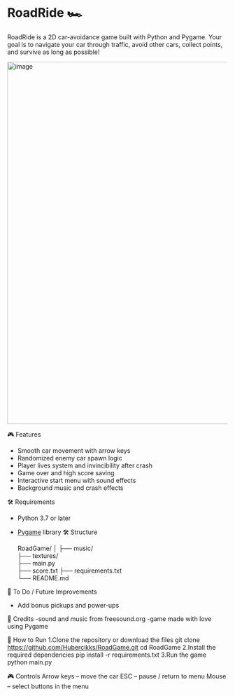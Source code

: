 # RoadRide 🏎️

RoadRide is a 2D car-avoidance game built with Python and Pygame. Your goal is to navigate your car through traffic, avoid other cars, collect points, and survive as long as possible!

<img width="995" height="827" alt="image" src="https://github.com/user-attachments/assets/13524952-090e-40b4-9f54-3941d2fd203c" />


🎮 Features

- Smooth car movement with arrow keys
- Randomized enemy car spawn logic
- Player lives system and invincibility after crash
- Game over and high score saving
- Interactive start menu with sound effects
- Background music and crash effects

🛠️ Requirements

- Python 3.7 or later
- [Pygame](https://www.pygame.org/) library
🛠️ Structure

  RoadGame/
  │
  ├── music/              
  ├── textures/             
  ├── main.py           
  ├── score.txt
  ├── requirements.txt          
  └── README.md
                
📝 To Do / Future Improvements
- Add bonus pickups and power-ups

🎵 Credits
-sound and music from freesound.org
-game made with love using Pygame

🚀 How to Run
1.Clone the repository or download the files
  git clone https://github.com/Hubercikks/RoadGame.git
  cd RoadGame
2.Install the required dependencies
  pip install -r requirements.txt
3.Run the game
  python main.py

🎮 Controls
Arrow keys – move the car
ESC – pause / return to menu
Mouse – select buttons in the menu
